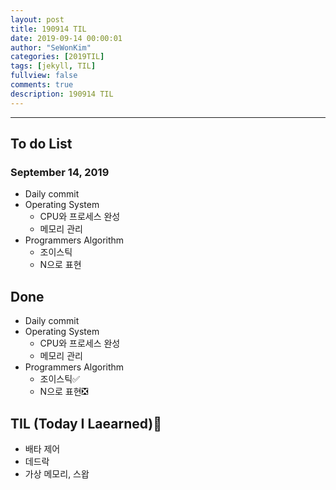 ```yaml
---
layout: post
title: 190914 TIL
date: 2019-09-14 00:00:01
author: "SeWonKim"
categories: [2019TIL]
tags: [jekyll, TIL]
fullview: false
comments: true
description: 190914 TIL
---
```


---

## To do List

### September 14, 2019

- Daily commit
- Operating System
  - CPU와 프로세스 완성
  - 메모리 관리
- Programmers Algorithm
  - 조이스틱
  - N으로 표현

## Done

- Daily commit
- Operating System
  - CPU와 프로세스 완성
  - 메모리 관리
- Programmers Algorithm
  - 조이스틱✅
  - N으로 표현❎

## TIL (Today I Laearned)🤔

- 배타 제어
- 데드락
- 가상 메모리, 스왑
